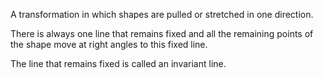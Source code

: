 A transformation in which shapes are pulled or stretched in one
direction.

There is always one line that remains fixed and all the remaining points
of the shape move at right angles to this fixed line.

The line that remains fixed is called an invariant line.
